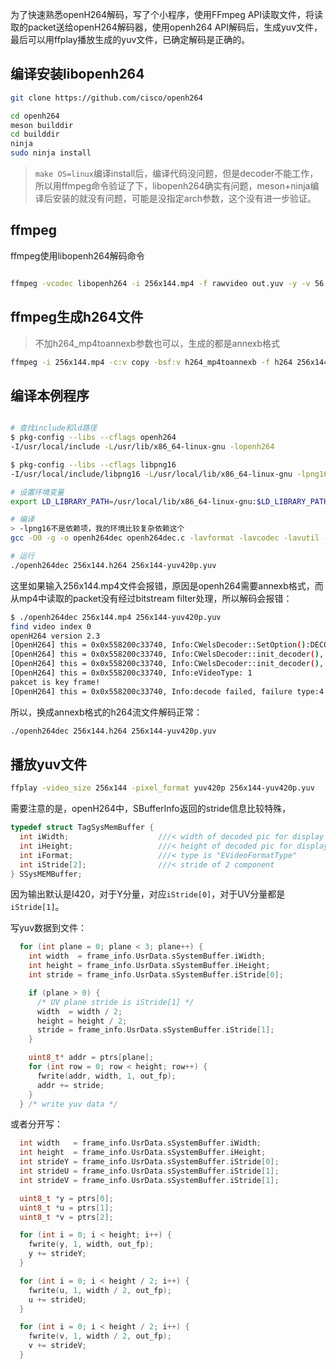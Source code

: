 

为了快速熟悉openH264解码，写了个小程序，使用FFmpeg API读取文件，将读取的packet送给openH264解码器，使用openh264 API解码后，生成yuv文件，最后可以用ffplay播放生成的yuv文件，已确定解码是正确的。

## 编译安装libopenh264

```bash
git clone https://github.com/cisco/openh264

cd openh264
meson builddir
cd builddir
ninja
sudo ninja install
```

> `make OS=linux`编译install后，编译代码没问题，但是decoder不能工作，所以用ffmpeg命令验证了下，libopenh264确实有问题，meson+ninja编译后安装的就没有问题，可能是没指定arch参数，这个没有进一步验证。

## ffmpeg

ffmpeg使用libopenh264解码命令

```bash

ffmpeg -vcodec libopenh264 -i 256x144.mp4 -f rawvideo out.yuv -y -v 56

```

## ffmpeg生成h264文件

> 不加h264_mp4toannexb参数也可以，生成的都是annexb格式

```bash
ffmpeg -i 256x144.mp4 -c:v copy -bsf:v h264_mp4toannexb -f h264 256x144.h264
```


## 编译本例程序

```bash

# 查找include和ld路径
$ pkg-config --libs --cflags openh264
-I/usr/local/include -L/usr/lib/x86_64-linux-gnu -lopenh264

$ pkg-config --libs --cflags libpng16
-I/usr/local/include/libpng16 -L/usr/local/lib/x86_64-linux-gnu -lpng16 -lz

# 设置环境变量
export LD_LIBRARY_PATH=/usr/local/lib/x86_64-linux-gnu:$LD_LIBRARY_PATH

# 编译
> -lpng16不是依赖项，我的环境比较复杂依赖这个
gcc -O0 -g -o openh264dec openh264dec.c -lavformat -lavcodec -lavutil -lopenh264 -lpng16

# 运行
./openh264dec 256x144.h264 256x144-yuv420p.yuv

```

这里如果输入256x144.mp4文件会报错，原因是openh264需要annexb格式，而从mp4中读取的packet没有经过bitstream filter处理，所以解码会报错：

```bash
$ ./openh264dec 256x144.mp4 256x144-yuv420p.yuv
find video index 0
openH264 version 2.3
[OpenH264] this = 0x0x558200c33740, Info:CWelsDecoder::SetOption():DECODER_OPTION_TRACE_CALLBACK callback = 0x5581ffca83d7.
[OpenH264] this = 0x0x558200c33740, Info:CWelsDecoder::init_decoder(), openh264 codec version = openh264 default: 1.4, ParseOnly = 0
[OpenH264] this = 0x0x558200c33740, Info:CWelsDecoder::init_decoder(), openh264 codec version = openh264 default: 1.4, ParseOnly = 0
[OpenH264] this = 0x0x558200c33740, Info:eVideoType: 1
pakcet is key frame!
[OpenH264] this = 0x0x558200c33740, Info:decode failed, failure type:4
```

所以，换成annexb格式的h264流文件解码正常：
```bash
./openh264dec 256x144.h264 256x144-yuv420p.yuv
```

## 播放yuv文件

```bash
ffplay -video_size 256x144 -pixel_format yuv420p 256x144-yuv420p.yuv
```

需要注意的是，openH264中，SBufferInfo返回的stride信息比较特殊，
```c
typedef struct TagSysMemBuffer {
  int iWidth;                    ///< width of decoded pic for display
  int iHeight;                   ///< height of decoded pic for display
  int iFormat;                   ///< type is "EVideoFormatType"
  int iStride[2];                ///< stride of 2 component
} SSysMEMBuffer;
```

因为输出默认是I420，对于Y分量，对应`iStride[0]`，对于UV分量都是`iStride[1]`。

写yuv数据到文件：

```c
  for (int plane = 0; plane < 3; plane++) {
    int width  = frame_info.UsrData.sSystemBuffer.iWidth;
    int height = frame_info.UsrData.sSystemBuffer.iHeight;
    int stride = frame_info.UsrData.sSystemBuffer.iStride[0];

    if (plane > 0) {
      /* UV plane stride is iStride[1] */
      width  = width / 2;
      height = height / 2;
      stride = frame_info.UsrData.sSystemBuffer.iStride[1];
    }

    uint8_t* addr = ptrs[plane];
    for (int row = 0; row < height; row++) {
      fwrite(addr, width, 1, out_fp);
      addr += stride;
    }
  } /* write yuv data */
```

或者分开写：

```c
  int width   = frame_info.UsrData.sSystemBuffer.iWidth;
  int height  = frame_info.UsrData.sSystemBuffer.iHeight;
  int strideY = frame_info.UsrData.sSystemBuffer.iStride[0];
  int strideU = frame_info.UsrData.sSystemBuffer.iStride[1];
  int strideV = frame_info.UsrData.sSystemBuffer.iStride[1];

  uint8_t *y = ptrs[0];
  uint8_t *u = ptrs[1];
  uint8_t *v = ptrs[2];

  for (int i = 0; i < height; i++) {
    fwrite(y, 1, width, out_fp);
    y += strideY;
  }

  for (int i = 0; i < height / 2; i++) {
    fwrite(u, 1, width / 2, out_fp);
    u += strideU;
  }

  for (int i = 0; i < height / 2; i++) {
    fwrite(v, 1, width / 2, out_fp);
    v += strideV;
  }
```

